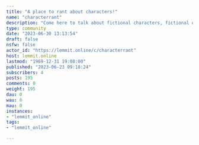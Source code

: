 ```yaml
---
title: "A place to rant about characters!" 
name: "characterrant"
description: "Come here to talk about fictional characters, fictional events, concepts, objects, etc. Join our Discord! https://discord.gg/E92zdkH."
type: community
date: "2023-06-30 13:13:54"
draft: false
nsfw: false
actor_id: "https://lemmit.online/c/characterrant"
host: lemmit.online
lastmod: "1969-12-31 19:00:00"
published: "2023-06-23 09:18:24"
subscribers: 4
posts: 195
comments: 0
weight: 195
dau: 0
wau: 0
mau: 0
instances:
- "lemmit_online"
tags: 
- "lemmit_online"

---
```


